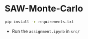 # SAW-Monte-Carlo

```bash
pip install -r requirements.txt
```

- Run the `assignment.ipynb` in `src/`